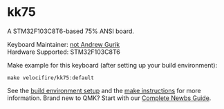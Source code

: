 # kk75

A STM32F103C8T6-based 75% ANSI board.

Keyboard Maintainer: [not Andrew Gurik](https://github.com/gurellia53)  
Hardware Supported: STM32F103C8T6  

Make example for this keyboard (after setting up your build environment):

    make velocifire/kk75:default

See the [build environment setup](https://docs.qmk.fm/#/getting_started_build_tools) and the [make instructions](https://docs.qmk.fm/#/getting_started_make_guide) for more information. Brand new to QMK? Start with our [Complete Newbs Guide](https://docs.qmk.fm/#/newbs).
